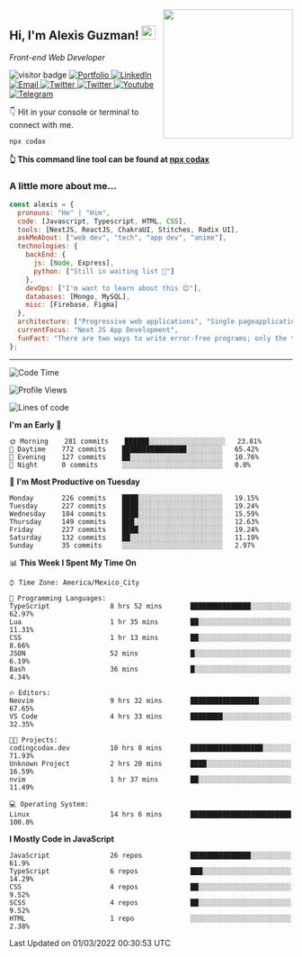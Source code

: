 <img align='right' src="https://media.giphy.com/media/M9gbBd9nbDrOTu1Mqx/giphy.gif" width="230">
<h2>Hi, I'm Alexis Guzman! <img src="https://media.giphy.com/media/hvRJCLFzcasrR4ia7z/giphy.gif" width="25px"></h2>
<p><em>Front-end Web Developer</em></p>

<p>
  <img src="https://visitor-badge.glitch.me/badge?page_id=a12989x.a12989x&left_color=black&right_color=gray" alt="visitor badge"/>
  <a href='https://www.codingcodax.dev/' target='_blank'>
    <img alt='Portfolio' src='https://img.shields.io/badge/Portfolio-black?logo=vercel&style=flat-square'>
  </a>
  <a href='https://linkedin.com/in/codax/' target='_blank'>
    <img alt='LinkedIn' src='https://img.shields.io/badge/LinkedIn-black?logo=LinkedIn&style=flat-square'>
  </a>
  <a href='mailto:codaxtech@gmail.com' target='_blank'>
    <img alt='Email' src='https://img.shields.io/badge/Email-black?logo=Gmail&style=flat-square'>
  </a>
  <a href='https://twitter.com/codingcodax' target='_blank'>
    <img alt='Twitter' src='https://img.shields.io/badge/Twitter-black?logo=Twitter&style=flat-square'>
  </a>
  <a href='https://www.instagram.com/codingcodax/' target='_blank'>
    <img alt='Twitter' src='https://img.shields.io/badge/Instagram-black?logo=Instagram&style=flat-square'>
  </a>
  <a href='https://www.youtube.com/channel/UCMY0GhV1HuX4XdbgalC77VQ' target='_blank'>
    <img alt='Youtube' src='https://img.shields.io/badge/YouTube-black?logo=Youtube&style=flat-square'>
  </a>
  <a href='https://t.me/codingcodax' target='_blank'>
    <img alt='Telegram' src='https://img.shields.io/badge/Telegram-black?logo=Telegram&logoColor=ffffff&style=flat-square'>
  </a>
</p>

👇 Hit in your console or terminal to connect with me.

```bash
npx codax
```
**👆 This command line tool can be found at [npx codax](https://github.com/a12989x/npx-codax)**

<h3>A little more about me...</h3>

```javascript
const alexis = {
  pronouns: "He" | "Him",
  code: [Javascript, Typescript, HTML, CSS],
  tools: [NextJS, ReactJS, ChakraUI, Stitches, Radix UI],
  askMeAbout: ["web dev", "tech", "app dev", "anime"],
  technologies: {
    backEnd: {
      js: [Node, Express],
      python: ["Still in waiting list 🥲"]
    },
    devOps: ["I'm want to learn about this 😊"],
    databases: [Mongo, MySQL],
    misc: [Firebase, Figma]
  },
  architecture: ["Progressive web applications", "Single pageapplications"],
  currentFocus: "Next JS App Development",
  funFact: "There are two ways to write error-free programs; only the third one works"
};
```

---

<!--START_SECTION:waka-->
![Code Time](http://img.shields.io/badge/Code%20Time-687%20hrs%2054%20mins-blue)

![Profile Views](http://img.shields.io/badge/Profile%20Views-12-blue)

![Lines of code](https://img.shields.io/badge/From%20Hello%20World%20I%27ve%20Written-1%20Million%20lines%20of%20code-blue)

**I'm an Early 🐤** 

```text
🌞 Morning    281 commits    ██████░░░░░░░░░░░░░░░░░░░   23.81% 
🌆 Daytime    772 commits    ████████████████░░░░░░░░░   65.42% 
🌃 Evening    127 commits    ██░░░░░░░░░░░░░░░░░░░░░░░   10.76% 
🌙 Night      0 commits      ░░░░░░░░░░░░░░░░░░░░░░░░░   0.0%

```
📅 **I'm Most Productive on Tuesday** 

```text
Monday       226 commits    ████░░░░░░░░░░░░░░░░░░░░░   19.15% 
Tuesday      227 commits    ████░░░░░░░░░░░░░░░░░░░░░   19.24% 
Wednesday    184 commits    ████░░░░░░░░░░░░░░░░░░░░░   15.59% 
Thursday     149 commits    ███░░░░░░░░░░░░░░░░░░░░░░   12.63% 
Friday       227 commits    ████░░░░░░░░░░░░░░░░░░░░░   19.24% 
Saturday     132 commits    ██░░░░░░░░░░░░░░░░░░░░░░░   11.19% 
Sunday       35 commits     ░░░░░░░░░░░░░░░░░░░░░░░░░   2.97%

```


📊 **This Week I Spent My Time On** 

```text
⌚︎ Time Zone: America/Mexico_City

💬 Programming Languages: 
TypeScript               8 hrs 52 mins       ███████████████░░░░░░░░░░   62.97% 
Lua                      1 hr 35 mins        ██░░░░░░░░░░░░░░░░░░░░░░░   11.31% 
CSS                      1 hr 13 mins        ██░░░░░░░░░░░░░░░░░░░░░░░   8.66% 
JSON                     52 mins             █░░░░░░░░░░░░░░░░░░░░░░░░   6.19% 
Bash                     36 mins             █░░░░░░░░░░░░░░░░░░░░░░░░   4.34%

🔥 Editors: 
Neovim                   9 hrs 32 mins       █████████████████░░░░░░░░   67.65% 
VS Code                  4 hrs 33 mins       ████████░░░░░░░░░░░░░░░░░   32.35%

🐱‍💻 Projects: 
codingcodax.dev          10 hrs 8 mins       ██████████████████░░░░░░░   71.93% 
Unknown Project          2 hrs 20 mins       ████░░░░░░░░░░░░░░░░░░░░░   16.59% 
nvim                     1 hr 37 mins        ██░░░░░░░░░░░░░░░░░░░░░░░   11.49%

💻 Operating System: 
Linux                    14 hrs 6 mins       █████████████████████████   100.0%

```

**I Mostly Code in JavaScript** 

```text
JavaScript               26 repos            ███████████████░░░░░░░░░░   61.9% 
TypeScript               6 repos             ███░░░░░░░░░░░░░░░░░░░░░░   14.29% 
CSS                      4 repos             ██░░░░░░░░░░░░░░░░░░░░░░░   9.52% 
SCSS                     4 repos             ██░░░░░░░░░░░░░░░░░░░░░░░   9.52% 
HTML                     1 repo              ░░░░░░░░░░░░░░░░░░░░░░░░░   2.38%

```



 Last Updated on 01/03/2022 00:30:53 UTC
<!--END_SECTION:waka-->
